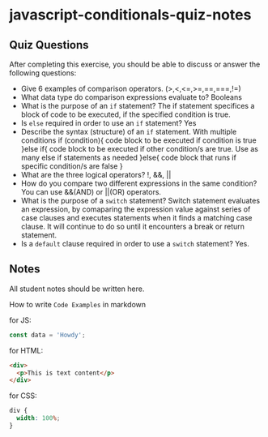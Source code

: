 # javascript-conditionals-quiz-notes

## Quiz Questions

After completing this exercise, you should be able to discuss or answer the following questions:

- Give 6 examples of comparison operators.
  (>,<,<=,>=,==,===,!=)
- What data type do comparison expressions evaluate to?
  Booleans
- What is the purpose of an `if` statement?
  The if statement specifices a block of code to be executed, if the specified condition is true.
- Is `else` required in order to use an `if` statement?
  Yes
- Describe the syntax (structure) of an `if` statement.
  With multiple conditions
  if (condition){
  code block to be executed if condition is true
  }else if{
  code block to be executed if other condition/s are true. Use as many else if statements as needed
  }else{
  code block that runs if specific condition/s are false
  }
- What are the three logical operators?
  !, &&, ||
- How do you compare two different expressions in the same condition?
  You can use &&(AND) or ||(OR) operators.
- What is the purpose of a `switch` statement?
  Switch statement evaluates an expression, by comaparing the expression value against series of case clauses and executes statements when it finds a matching case clause. It will continue to do so until it encounters a break or return statement.
- Is a `default` clause required in order to use a `switch` statement?
  Yes.

## Notes

All student notes should be written here.

How to write `Code Examples` in markdown

for JS:

```javascript
const data = 'Howdy';
```

for HTML:

```html
<div>
  <p>This is text content</p>
</div>
```

for CSS:

```css
div {
  width: 100%;
}
```
